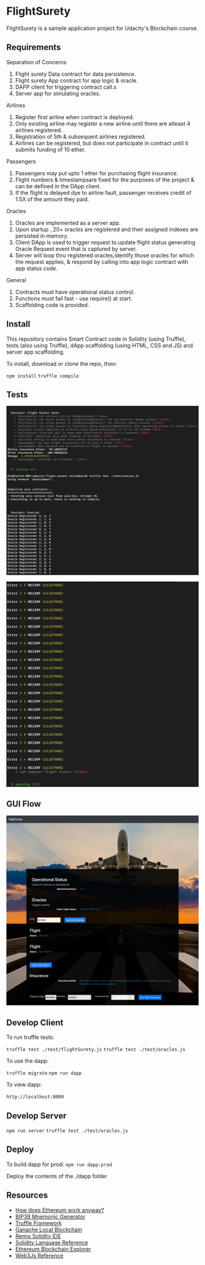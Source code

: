 # FlightSurety

FlightSurety is a sample application project for Udacity's Blockchain course.

## Requirements


Separation of Concerns

1. Flight surety Data contract for data persistence.
2. Flight surety App contract for app logic & oracle.
3. DAPP client for triggering contract call.s
4. Server app for simulating oracles.

Airlines

1. Register first airline when contract is deployed.
2. Only existing airline may register a new airline until there are atleast 4 airlines registered.
3. Registration of 5th & subsequent airlines registered.
4. Airlines can be registered, but does  not participate in contract until it submits funding of 10 ether.

Passengers

1. Passengers may put upto 1 ether for purchasing flight insurance.
2. Flight numbers & timestampsare fixed for the purposes of the project & can be defined in the DApp client.
3. If the flight is delayed dye to airline fault, passenger receives credit of 1.5X of the amount they paid.

Oracles

1. Oracles are implemented as a server app.
2. Upon startup , 20+ oracles are registered and their assigned indexes are persisted in memory.
3. Client DApp is used to trigger request to update flight status generating Oracle Request event that is captured by server.
4. Server will loop thru registered oracles,identify those oracles for which the request applies, & respond by calling into app logic contract with app status code.

General

1. Contracts must have operational status control.
2. Functions must fail fast - use require() at start.
3. Scaffolding code is provided.

## Install

This repository contains Smart Contract code in Solidity (using Truffle), tests (also using Truffle), dApp scaffolding (using HTML, CSS and JS) and server app scaffolding.

To install, download or clone the repo, then:

`npm install`
`truffle compile`

## Tests

![Tests](./images/tests1.png "Test1")

![Tests](./images/tests2.png "Test2")

## GUI Flow

![GUI](./images/gui.png "GUI")



## Develop Client

To run truffle tests:

`truffle test ./test/flightSurety.js`
`truffle test ./test/oracles.js`

To use the dapp:

`truffle migrate`
`npm run dapp`

To view dapp:

`http://localhost:8000`

## Develop Server

`npm run server`
`truffle test ./test/oracles.js`

## Deploy

To build dapp for prod:
`npm run dapp:prod`

Deploy the contents of the ./dapp folder


## Resources

* [How does Ethereum work anyway?](https://medium.com/@preethikasireddy/how-does-ethereum-work-anyway-22d1df506369)
* [BIP39 Mnemonic Generator](https://iancoleman.io/bip39/)
* [Truffle Framework](http://truffleframework.com/)
* [Ganache Local Blockchain](http://truffleframework.com/ganache/)
* [Remix Solidity IDE](https://remix.ethereum.org/)
* [Solidity Language Reference](http://solidity.readthedocs.io/en/v0.4.24/)
* [Ethereum Blockchain Explorer](https://etherscan.io/)
* [Web3Js Reference](https://github.com/ethereum/wiki/wiki/JavaScript-API)